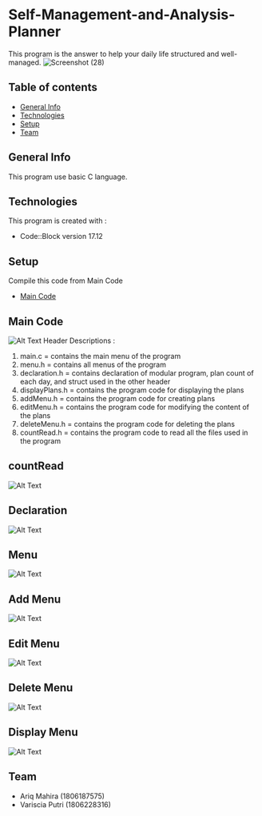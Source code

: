 # Self-Management-and-Analysis-Planner
This program is the answer to help your daily life structured and well-managed.
![Screenshot (28)](https://user-images.githubusercontent.com/56747506/67136800-e1720a00-f255-11e9-999d-874a92882d56.png)


## Table of contents
* [General Info](#general-info)
* [Technologies](#technologies)
* [Setup](#setup)
* [Team](#team)

## General Info
This program use basic C language.

## Technologies
This program is created with :
* Code::Block version 17.12

## Setup
Compile this code from Main Code
* [Main Code](#main-code)

## Main Code
![Alt Text](http://g.recordit.co/RsTa2yu3os.gif)
Header Descriptions :
1) main.c = contains the main menu of the program
2) menu.h = contains all menus of the program
3) declaration.h = contains declaration of modular program, plan count of each day, and struct used in the other header
4) displayPlans.h = contains the program code for displaying the plans
5) addMenu.h = contains the program code for creating plans
6) editMenu.h = contains the program code for modifying the content of the plans
7) deleteMenu.h = contains the program code for deleting the plans
8) countRead.h = contains the program code to read all the files used in the program

## countRead
![Alt Text](http://g.recordit.co/iFTi002IQL.gif)

## Declaration
![Alt Text](http://g.recordit.co/vfIILjxmn9.gif)

## Menu
![Alt Text](http://g.recordit.co/oTrEGHavL8.gif)

## Add Menu
![Alt Text](http://g.recordit.co/PmA8vLvft0.gif)

## Edit Menu
![Alt Text](http://g.recordit.co/ShEaTCrui9.gif)

## Delete Menu
![Alt Text](http://g.recordit.co/TloFMOMfI2.gif)

## Display Menu
![Alt Text](http://g.recordit.co/kGDBowua0T.gif)

## Team
* Ariq Mahira (1806187575)
* Variscia Putri (1806228316)
